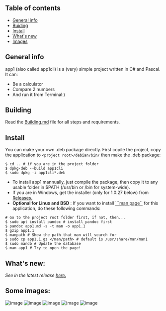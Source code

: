 ## Table of contents
* [General info](#general-info)
* [Buiding](#building)
* [Install](#install)
* [What's new](#whats-new)
* [Images](#some-images)

## General info
app1 (also called app1cli) is a (very) simple project written in C# and Pascal. It can:
* Be a calculator
* Compare 2 numbers
* And run it from Terminal:)
	
## Building
Read the [Building.md](Building.md) file for all steps and requirements.

## Install
You can make your own .deb package directly. First copile the project, copy the application to ```<project root>/debian/bin/``` then make the .deb package:
```
$ cd .. # if you are in the project folder
$ dpkg-deb --build app1cli
$ sudo dpkg -i app1cli*.deb
```
* To install app1 mannually, just compile the package, then copy it to any usable folder in $PATH (/usr/bin or /bin for system-wide).
* If you are in Windows, get the installer (only for 1.0.27 below) from [Releases.](https://github.com/lebao3105/app1cli/releases)
* <b>Optional for Linux and BSD</b> : If you want to install [```man page``](https://www.google.com/url?sa=t&rct=j&q=&esrc=s&source=web&cd=&cad=rja&uact=8&ved=2ahUKEwjyocScrPD2AhUFp1YBHczqAgQQFnoECAoQAQ&url=https%3A%2F%2Fwww.kernel.org%2Fdoc%2Fman-pages%2F&usg=AOvVaw3OoGlokpkBmAA2VpBY_9J1) for this application, do these following commands:
```
# Go to the project root folder first, if not, then...
$ sudo apt install pandoc # install pandoc first
$ pandoc app1.md -s -t man -o app1.1
$ gzip app1.1
$ manpath # Show the path that man will search for
$ sudo cp app1.1.gz </man/path> # default is /usr/share/man/man1
$ sudo mandb # Update the database
$ man app1 # Try to open the page!
```

## What's new:
*See in the latest release [here.](https://github.com/lebao3105/app1cli/releases/)*

## Some images:
![image](https://user-images.githubusercontent.com/77564176/139211727-06351e51-9b6b-4363-be7d-109b0597bca6.png)
![image](https://user-images.githubusercontent.com/77564176/138020987-e248b913-0680-40eb-8e90-d71848780e3f.png)
![image](https://user-images.githubusercontent.com/77564176/139212160-2cfd1b74-0f59-444d-af8f-517d3e5475df.png)
![image](https://user-images.githubusercontent.com/77564176/139212433-a15929d2-7e75-45b8-b764-f702242a56bc.png)
![image](https://user-images.githubusercontent.com/77564176/139212736-f8670679-9d78-4b28-be0b-cbc20dbb9c77.png)


